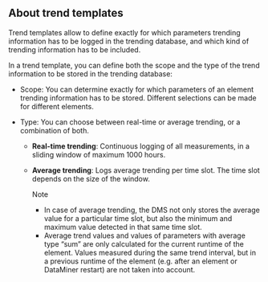 ## About trend templates

Trend templates allow to define exactly for which parameters trending information has to be logged in the trending database, and which kind of trending information has to be included.

In a trend template, you can define both the scope and the type of the trend information to be stored in the trending database:

- Scope: You can determine exactly for which parameters of an element trending information has to be stored. Different selections can be made for different elements.

- Type: You can choose between real-time or average trending, or a combination of both.

    - **Real-time trending**: Continuous logging of all measurements, in a sliding window of maximum 1000 hours.

    - **Average trending**: Logs average trending per time slot. The time slot depends on the size of the window.

        > [!NOTE]
        > - In case of average trending, the DMS not only stores the average value for a particular time slot, but also the minimum and maximum value detected in that same time slot.
        > - Average trend values and values of parameters with average type “sum” are only calculated for the current runtime of the element. Values measured during the same trend interval, but in a previous runtime of the element (e.g. after an element or DataMiner restart) are not taken into account.
        >
